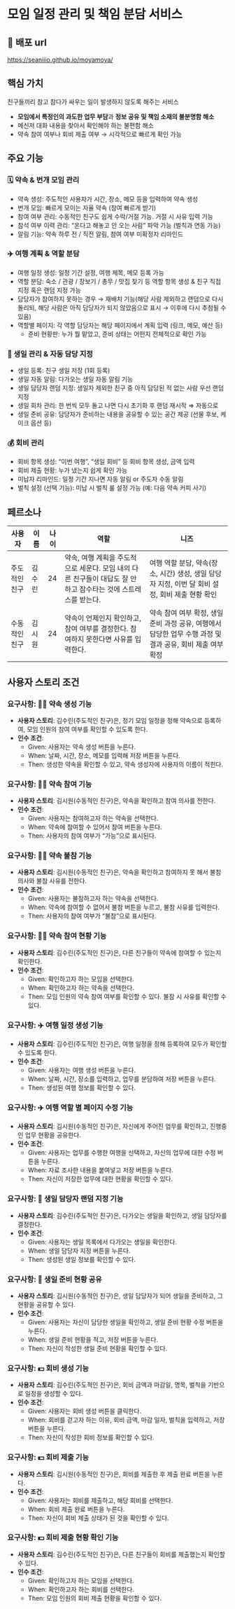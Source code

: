 # 모임 일정 관리 및 책임 분담 서비스

## 🔗 배포 url

https://seaniiio.github.io/moyamoya/

## 핵심 가치

친구들끼리 참고 참다가 싸우는 일이 발생하지 않도록 해주는 서비스

- **모임에서 특정인의 과도한 업무 부담**과 **정보 공유 및 책임 소재의 불분명함 해소**
- 메신저 대화 내용을 찾아서 확인해야 하는 불편함 해소
- 약속 참여 여부나 회비 제출 여부 → 시각적으로 빠르게 확인 가능

## 주요 기능

### 🗓️ 약속 & 번개 모임 관리
- 약속 생성: 주도적인 사용자가 시간, 장소, 메모 등을 입력하여 약속 생성
- 번개 모임: 빠르게 모이는 자율 약속 (참여 빠르게 받기)
- 참여 여부 관리: 수동적인 친구도 쉽게 수락/거절 가능. 거절 시 사유 입력 기능
- 참석 여부 이력 관리: “온다고 해놓고 안 오는 사람” 파악 가능 (벌칙과 연동 가능)
- 알림 기능: 약속 하루 전 / 직전 알림, 참여 여부 미확정자 리마인드
### ✈️ 여행 계획 & 역할 분담
- 여행 일정 생성: 일정 기간 설정, 여행 제목, 메모 등록 가능
- 역할 분담: 숙소 / 관광 / 장보기 / 총무 / 맛집 찾기 등 역할 항목 생성 & 친구 직접 지정 혹은 랜덤 지정 가능
- 담당자가 참여하지 못하는 경우 → 재배치 기능(해당 사람 제외하고 랜덤으로 다시 돌리되, 해당 사람은 아직 담당자가 되지 않았음으로 표시 → 이후에 다시 추첨될 수 있음)
- 역할별 페이지: 각 역할 담당자는 해당 페이지에서 계획 입력 (링크, 메모, 예산 등)
    - 준비 현황판: 누가 뭘 맡았고, 준비 상태는 어떤지 전체적으로 확인 가능
### 🎁 생일 관리 & 자동 담당 지정
- 생일 등록: 친구 생일 저장 (1회 등록)
- 생일 자동 알림: 다가오는 생일 자동 알림 기능
- 생일 담당자 랜덤 지정: 생일자 제외한 친구 중 아직 담당된 적 없는 사람 우선 랜덤 지정
- 생일 회차 관리: 한 번씩 모두 돌고 나면 다시 초기화 후 랜덤 재시작 ⇒ 자동으로
- 생일 준비 공유: 담당자가 준비하는 내용을 공유할 수 있는 공간 제공 (선물 후보, 케이크 옵션 등)
### 💰 회비 관리
- 회비 항목 생성: “이번 여행”, “생일 회비” 등 회비 항목 생성, 금액 입력
- 회비 제출 현황: 누가 냈는지 쉽게 확인 가능
- 미납자 리마인드: 일정 기간 지나면 자동 알림 or 주도자 수동 알림
- 벌칙 설정 (선택 기능): 미납 시 벌칙 룰 설정 가능 (예: 다음 약속 커피 사기)

## 페르소나

| 사용자 | 이름 | 나이 | 역할 | 니즈 |
| --- | --- | --- | --- | --- |
| 주도적인 친구 | 김수린 | 24 | 약속, 여행 계획을 주도적으로 세운다. 모임 내의 다른 친구들이 대답도 잘 안하고 잠수타는 것에 스트레스를 받는다. | 여행 역할 분담, 약속(장소, 시간) 생성, 생일 담당자 지정, 이번 달 회비 설정, 회비 제출 현황 확인 |
| 수동적인 친구 | 김시원 | 24 | 약속이 언제인지 확인하고, 참여 여부를 결정한다. 참여하지 못한다면 사유를 입력한다. | 약속 참여 여부 확정, 생일 준비 과정 공유, 여행에서 담당한 업무 수행 과정 및 결과 공유, 회비 제출 여부 확정 |

## 사용자 스토리 조건

### 요구사항: 🤙🏽 약속 생성 기능

- **사용자 스토리**: 김수린(주도적인 친구)은, 정기 모임 일정을 정해 약속으로 등록하여, 모임 인원의 참여 여부를 확인할 수 있도록 한다.
- **인수 조건**:
    - Given: 사용자는 약속 생성 버튼을 누른다.
    - When: 날짜, 시간, 장소, 메모를 입력해 저장 버튼을 누른다.
    - Then: 생성한 약속을 확인할 수 있고, 약속 생성자에 사용자의 이름이 적힌다.

### 요구사항: 🤙🏽 약속 참여 기능

- **사용자 스토리**: 김시원(수동적인 친구)은, 약속을 확인하고 참여 의사를 전한다.
- **인수 조건**:
    - Given: 사용자는 참여하고자 하는 약속을 선택한다.
    - When: 약속에 참여할 수 있어서 참여 버튼을 누른다.
    - Then: 사용자의 참여 여부가 “가능”으로 표시된다.

### 요구사항: 🤙🏽 약속 불참 기능

- **사용자 스토리**: 김시원(수동적인 친구)은, 약속을 확인하고 참여하지 못 해서 불참 의사와 불참 사유를 전한다.
- **인수 조건**:
    - Given: 사용자는 불참하고자 하는 약속을 선택한다.
    - When: 약속에 참여할 수 없어서 불참 버튼을 누르고, 불참 사유를 입력한다.
    - Then: 사용자의 참여 여부가 “불참”으로 표시된다.

### 요구사항: 🤙🏽 약속 참여 현황 기능

- **사용자 스토리**: 김수린(주도적인 친구)은, 다른 친구들이 약속에 참여할 수 있는지 확인한다.
- **인수 조건**:
    - Given: 확인하고자 하는 모임을 선택한다.
    - When: 확인하고자 하는 약속을 선택한다.
    - Then: 모임 인원의 약속 참여 여부를 확인할 수 있다. 불참 시 사유를 확인할 수 있다.

### 요구사항: ✈️ 여행 일정 생성 기능

- **사용자 스토리**: 김수린(주도적인 친구)은, 여행 일정을 정해 등록하여 모두가 확인할 수 있도록 한다.
- **인수 조건**:
    - Given: 사용자는 여행 생성 버튼을 누른다.
    - When: 날짜, 시간, 장소를 입력하고, 업무를 분담하여 저장 버튼을 누른다.
    - Then: 생성된 여행 정보를 확인할 수 있다.

### 요구사항: ✈️ 여행 역할 별 페이지 수정 기능

- **사용자 스토리**: 김시원(수동적인 친구)은, 자신에게 주어진 업무를 확인하고, 진행중인 업무 현황을 공유한다.
- **인수 조건**:
    - Given: 사용자는 업무를 수행한 여행을 선택하고, 자신의 업무에 대한 수정 버튼을 누른다.
    - When: 자료 조사한 내용을 붙여넣고 저장 버튼을 누른다.
    - Then: 자신이 저장한 업무에 대한 현황을 확인할 수 있다.

### 요구사항: 🎂 생일 담당자 랜덤 지정 기능

- **사용자 스토리**: 김수린(주도적인 친구)은, 다가오는 생일을 확인하고, 생일 담당자를 결정한다.
- **인수 조건**:
    - Given: 사용자는 생일 목록에서 다가오는 생일을 확인한다.
    - When: 생일 담당자 지정 버튼을 누른다.
    - Then: 생성된 생일 정보를 확인할 수 있다.

### 요구사항: 🎂 생일 준비 현황 공유

- **사용자 스토리**: 김시원(수동적인 친구)은, 생일 담당자가 되어 생일을 준비하고, 그 현황을 공유할 수 있다.
- **인수 조건**:
    - Given: 사용자는 자신이 담당한 생일을 확인하고, 생일 준비 현황 수정 버튼을 누른다.
    - When: 생일 준비 현황을 적고, 저장 버튼을 누른다.
    - Then: 자신이 작성한 생일 준비 현황을 확인할 수 있다.

### 요구사항: 💵 회비 생성 기능

- **사용자 스토리**: 김수린(주도적인 친구)은, 회비 금액과 마감일, 명목, 벌칙을 기반으로 일정을 생성할 수 있다.
- **인수 조건**:
    - Given: 사용자는 회비 생성 버튼을 클릭한다.
    - When: 회비를 걷고자 하는 이유, 회비 금액, 마감 일자, 벌칙을 입력하고, 저장 버튼을 누른다.
    - Then: 자신이 작성한 회비 정보를 확인할 수 있다.

### 요구사항: 💵 회비 제출 기능

- **사용자 스토리**: 김시원(수동적인 친구)은, 회비를 제출한 후 제출 완료 버튼을 누른다.
- **인수 조건**:
    - Given: 사용자는 회비를 제출하고, 해당 회비를 선택한다.
    - When: 회비 제출 완료 버튼을 누른다.
    - Then: 자신이 회비 제출 상태가 된 것을 확인할 수 있다.

### 요구사항: 💵 회비 제출 현황 확인 기능

- **사용자 스토리**: 김수린(주도적인 친구)은, 다른 친구들이 회비를 제출했는지 확인할 수 있다.
- **인수 조건**:
    - Given: 확인하고자 하는 모임을 선택한다.
    - When: 확인하고자 하는 회비를 선택한다.
    - Then: 모임 인원의 회비 제출 현황을 확인할 수 있다.
